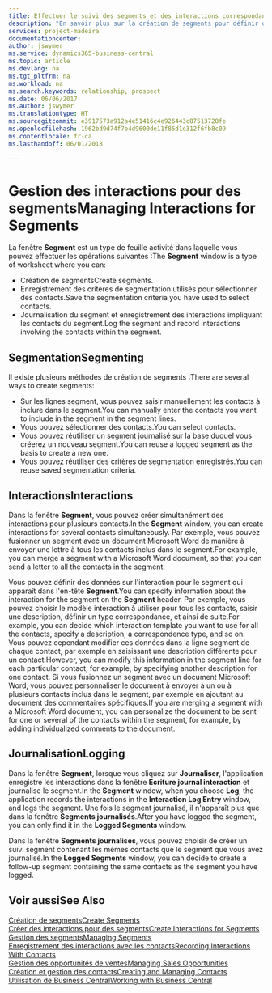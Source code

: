 ```yaml
---
title: Effectuer le suivi des segments et des interactions correspondantes| Microsoft Docs
description: "En savoir plus sur la création de segments pour définir des groupes de contacts et spécifier des interactions pour des segments."
services: project-madeira
documentationcenter: 
author: jswymer
ms.service: dynamics365-business-central
ms.topic: article
ms.devlang: na
ms.tgt_pltfrm: na
ms.workload: na
ms.search.keywords: relationship, prospect
ms.date: 06/06/2017
ms.author: jswymer
ms.translationtype: HT
ms.sourcegitcommit: e3917573a912a4e51416c4e926443c87513728fe
ms.openlocfilehash: 1962bd9d74f7b4d9600de11f85d1e312f6fb8c09
ms.contentlocale: fr-ca
ms.lasthandoff: 06/01/2018

---
```

# <a name="managing-interactions-for-segments"></a><span data-ttu-id="3a741-103">Gestion des interactions pour des segments</span><span class="sxs-lookup"><span data-stu-id="3a741-103">Managing Interactions for Segments</span></span>
<span data-ttu-id="3a741-104">La fenêtre **Segment** est un type de feuille activité dans laquelle vous pouvez effectuer les opérations suivantes :</span><span class="sxs-lookup"><span data-stu-id="3a741-104">The **Segment** window is a type of worksheet where you can:</span></span>

* <span data-ttu-id="3a741-105">Création de segments</span><span class="sxs-lookup"><span data-stu-id="3a741-105">Create segments.</span></span>
* <span data-ttu-id="3a741-106">Enregistrement des critères de segmentation utilisés pour sélectionner des contacts.</span><span class="sxs-lookup"><span data-stu-id="3a741-106">Save the segmentation criteria you have used to select contacts.</span></span>
* <span data-ttu-id="3a741-107">Journalisation du segment et enregistrement des interactions impliquant les contacts du segment.</span><span class="sxs-lookup"><span data-stu-id="3a741-107">Log the segment and record interactions involving the contacts within the segment.</span></span>

## <a name="segmenting"></a><span data-ttu-id="3a741-108">Segmentation</span><span class="sxs-lookup"><span data-stu-id="3a741-108">Segmenting</span></span>
<span data-ttu-id="3a741-109">Il existe plusieurs méthodes de création de segments :</span><span class="sxs-lookup"><span data-stu-id="3a741-109">There are several ways to create segments:</span></span>

* <span data-ttu-id="3a741-110">Sur les lignes segment, vous pouvez saisir manuellement les contacts à inclure dans le segment.</span><span class="sxs-lookup"><span data-stu-id="3a741-110">You can manually enter the contacts you want to include in the segment in the segment lines.</span></span>
* <span data-ttu-id="3a741-111">Vous pouvez sélectionner des contacts.</span><span class="sxs-lookup"><span data-stu-id="3a741-111">You can select contacts.</span></span>
* <span data-ttu-id="3a741-112">Vous pouvez réutiliser un segment journalisé sur la base duquel vous créerez un nouveau segment.</span><span class="sxs-lookup"><span data-stu-id="3a741-112">You can reuse a logged segment as the basis to create a new one.</span></span>
* <span data-ttu-id="3a741-113">Vous pouvez réutiliser des critères de segmentation enregistrés.</span><span class="sxs-lookup"><span data-stu-id="3a741-113">You can reuse saved segmentation criteria.</span></span>

## <a name="interactions"></a><span data-ttu-id="3a741-114">Interactions</span><span class="sxs-lookup"><span data-stu-id="3a741-114">Interactions</span></span>
<span data-ttu-id="3a741-115">Dans la fenêtre **Segment**, vous pouvez créer simultanément des interactions pour plusieurs contacts.</span><span class="sxs-lookup"><span data-stu-id="3a741-115">In the **Segment** window, you can create interactions for several contacts simultaneously.</span></span> <span data-ttu-id="3a741-116">Par exemple, vous pouvez fusionner un segment avec un document Microsoft Word de manière à envoyer une lettre à tous les contacts inclus dans le segment.</span><span class="sxs-lookup"><span data-stu-id="3a741-116">For example, you can merge a segment with a Microsoft Word document, so that you can send a letter to all the contacts in the segment.</span></span>

<span data-ttu-id="3a741-117">Vous pouvez définir des données sur l'interaction pour le segment qui apparaît dans l'en-tête **Segment**.</span><span class="sxs-lookup"><span data-stu-id="3a741-117">You can specify information about the interaction for the segment on the **Segment** header.</span></span> <span data-ttu-id="3a741-118">Par exemple, vous pouvez choisir le modèle interaction à utiliser pour tous les contacts, saisir une description, définir un type correspondance, et ainsi de suite.</span><span class="sxs-lookup"><span data-stu-id="3a741-118">For example, you can decide which interaction template you want to use for all the contacts, specify a description, a correspondence type, and so on.</span></span> <span data-ttu-id="3a741-119">Vous pouvez cependant modifier ces données dans la ligne segment de chaque contact, par exemple en saisissant une description différente pour un contact.</span><span class="sxs-lookup"><span data-stu-id="3a741-119">However, you can modify this information in the segment line for each particular contact, for example, by specifying another description for one contact.</span></span> <span data-ttu-id="3a741-120">Si vous fusionnez un segment avec un document Microsoft Word, vous pouvez personnaliser le document à envoyer à un ou à plusieurs contacts inclus dans le segment, par exemple en ajoutant au document des commentaires spécifiques.</span><span class="sxs-lookup"><span data-stu-id="3a741-120">If you are merging a segment with a Microsoft Word document, you can personalize the document to be sent for one or several of the contacts within the segment, for example, by adding individualized comments to the document.</span></span>

## <a name="logging"></a><span data-ttu-id="3a741-121">Journalisation</span><span class="sxs-lookup"><span data-stu-id="3a741-121">Logging</span></span>
<span data-ttu-id="3a741-122">Dans la fenêtre **Segment**, lorsque vous cliquez sur **Journaliser**, l'application enregistre les interactions dans la fenêtre **Ecriture journal interaction** et journalise le segment.</span><span class="sxs-lookup"><span data-stu-id="3a741-122">In the **Segment** window, when you choose **Log**, the application records the interactions in the **Interaction Log Entry** window, and logs the segment.</span></span> <span data-ttu-id="3a741-123">Une fois le segment journalisé, il n'apparaît plus que dans la fenêtre **Segments journalisés**.</span><span class="sxs-lookup"><span data-stu-id="3a741-123">After you have logged the segment, you can only find it in the **Logged Segments** window.</span></span>

<span data-ttu-id="3a741-124">Dans la fenêtre **Segments journalisés**, vous pouvez choisir de créer un suivi segment contenant les mêmes contacts que le segment que vous avez journalisé.</span><span class="sxs-lookup"><span data-stu-id="3a741-124">In the **Logged Segments** window, you can decide to create a follow-up segment containing the same contacts as the segment you have logged.</span></span>

## <a name="see-also"></a><span data-ttu-id="3a741-125">Voir aussi</span><span class="sxs-lookup"><span data-stu-id="3a741-125">See Also</span></span>
[<span data-ttu-id="3a741-126">Création de segments</span><span class="sxs-lookup"><span data-stu-id="3a741-126">Create Segments</span></span>](marketing-how-create-segment.md)  
[<span data-ttu-id="3a741-127">Créer des interactions pour des segments</span><span class="sxs-lookup"><span data-stu-id="3a741-127">Create Interactions for Segments</span></span>](marketing-how-create-interactions.md)  
[<span data-ttu-id="3a741-128">Gestion des segments</span><span class="sxs-lookup"><span data-stu-id="3a741-128">Managing Segments</span></span>](marketing-segments.md)  
[<span data-ttu-id="3a741-129">Enregistrement des interactions avec les contacts</span><span class="sxs-lookup"><span data-stu-id="3a741-129">Recording Interactions With Contacts</span></span>](marketing-interactions.md)  
[<span data-ttu-id="3a741-130">Gestion des opportunités de ventes</span><span class="sxs-lookup"><span data-stu-id="3a741-130">Managing Sales Opportunities</span></span>](marketing-manage-sales-opportunities.md)  
[<span data-ttu-id="3a741-131">Création et gestion des contacts</span><span class="sxs-lookup"><span data-stu-id="3a741-131">Creating and Managing Contacts</span></span>](marketing-contacts.md)  
[<span data-ttu-id="3a741-132">Utilisation de Business Central</span><span class="sxs-lookup"><span data-stu-id="3a741-132">Working with Business Central</span></span>](ui-work-product.md)


